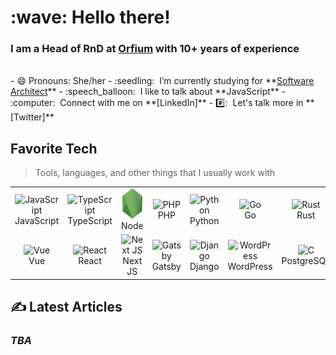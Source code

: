 <!--
**elektracodes/elektracodes** is a ✨ _special_ ✨ repository because its `README.md` (this file) appears on your GitHub profile.

Here are some ideas to get you started:

- 🔭 I’m currently working on ...
- 🌱 I’m currently learning ...
- 👯 I’m looking to collaborate on ...
- 🤔 I’m looking for help with ...
- 💬 Ask me about ...
- 📫 How to reach me: ...
- 😄 Pronouns: ...
- ⚡ Fun fact: ...
-->

<h1 align="left" id="elektra-title">:wave: Hello there!</h1>
<h3 align="left">I am a Head of RnD at <a target="_blank" rel="noreferrer" href="https://www.orfium.com/" alt="Orfium">Orfium</a> with 10+ years of experience</h3>
<br>
- 😄 Pronouns: She/her
- :seedling: &nbsp;I’m currently studying for **<a target="_blank" rel="noreferrer" href="https://www.isaqb.org">Software Architect</a>**
- :speech_balloon: &nbsp;I like to talk about **JavaScript**
- :computer: &nbsp;Connect with me on **[LinkedIn]**
- #️⃣: &nbsp;Let's talk more in **[Twitter]**

<br>

<h2 align="left" id="elektra-tech">Favorite Tech</h2>

> Tools, languages, and other things that I usually work with
<table align="center">
  <tr>
    <td align="center" width="96">
      <img src="https://upload.wikimedia.org/wikipedia/commons/thumb/9/99/Unofficial_JavaScript_logo_2.svg/1024px-Unofficial_JavaScript_logo_2.svg.png" width="48" height="48" alt="JavaScript" />
      <br /> JavaScript
    </td>
    <td align="center" width="96">
      <img src="https://upload.wikimedia.org/wikipedia/commons/thumb/4/4c/Typescript_logo_2020.svg/1200px-Typescript_logo_2020.svg.png" width="48" height="48" alt="TypeScript" />
      <br /> TypeScript
    </td>
    <td align="center" width="96">
      <img src="https://raw.githubusercontent.com/github/explore/80688e429a7d4ef2fca1e82350fe8e3517d3494d/topics/nodejs/nodejs.png" width="48" height="48" alt="Node JS" />
      <br /> Node
    </td>
    <td align="center" width="96">
      <img src="https://i.ibb.co/LzmYpDX/146-1466902-php-logo-png-transparent-php-logo-png-png-removebg-preview.png" width="48" height="48" alt="PHP" />
      <br /> PHP
    </td>
    <td align="center" width="96">
      <img src="https://upload.wikimedia.org/wikipedia/commons/thumb/c/c3/Python-logo-notext.svg/1200px-Python-logo-notext.svg.png" width="48" height="48" alt="Python" />
      <br /> Python
    </td>
    <td align="center" width="96">
      <img src="https://upload.wikimedia.org/wikipedia/commons/thumb/0/05/Go_Logo_Blue.svg/320px-Go_Logo_Blue.svg.png" width="48" height="48" alt="Go" />
      <br /> Go
    </td>
    <td align="center" width="96">
      <img src="https://raw.githubusercontent.com/rust-lang/rust-artwork/master/logo/rust-logo-128x128-blk.png" width="48" height="48" alt="Rust" />
      <br /> Rust
    </td>
    <td align="center" width="96">
      <img src="https://upload.wikimedia.org/wikipedia/commons/5/5c/AWS_Simple_Icons_AWS_Cloud.svg" width="48" height="48" alt="AWS" />
      <br /> AWS
    </td>
    <td align="center" width="96">
      <img src="https://www.docker.com/wp-content/uploads/2022/03/Moby-logo.png.webp" width="48" height="48" alt="Angular" />
      <br /> Docker
    </td>
  </tr>
  <tr>
    <td align="center" width="96">
      <img src="https://upload.wikimedia.org/wikipedia/commons/9/95/Vue.js_Logo_2.svg" width="48" height="48" alt="Vue" />
      <br /> Vue
    </td>
    <td align="center" width="96">
      <img src="https://brandlogos.net/wp-content/uploads/2020/09/react-logo.png" width="48" height="48" alt="React" />
      <br /> React
    </td>
    <td align="center" width="96">
      <img src="https://raw.githubusercontent.com/samfromaway/samfromaway/master/.github/images/nextjs.png" width="48" height="48" alt="Next JS" />
      <br /> Next JS
    </td>
    <td align="center" width="96">
      <img src="https://static.cdnlogo.com/logos/g/42/gatsby.svg" width="48" height="48" alt="Gatsby" />
      <br /> Gatsby
    </td>
    <td align="center" width="96">
      <img src="https://cdn.worldvectorlogo.com/logos/django.svg" width="48" height="48" alt="Django" />
      <br /> Django
    </td>
    <td align="center" width="96">
      <img src="https://upload.wikimedia.org/wikipedia/commons/thumb/9/98/WordPress_blue_logo.svg/480px-WordPress_blue_logo.svg.png" width="48" height="48" alt="WordPress" />
      <br /> WordPress
    </td>
    <td align="center" width="96">
      <img src="https://upload.wikimedia.org/wikipedia/commons/2/29/Postgresql_elephant.svg" width="48" height="48" alt="C" />
      <br /> PostgreSQL
    </td>
    <td align="center" width="96">
      <img src="https://seeklogo.com/images/A/aws-dynamodb-logo-CF7BCC577D-seeklogo.com.png" width="48" height="48" alt="Mongo DB" />
      <br /> Dynamodb
    </td>
    <td align="center" width="96">
      <img src="https://upload.wikimedia.org/wikipedia/commons/thumb/1/17/GraphQL_Logo.svg/2048px-GraphQL_Logo.svg.png" width="48" height="48" alt="GraphQL" />
      <br /> GraphQL
    </td>
  </tr>
</table>

## ✍️ Latest Articles 
### *TBA* 
<!-- BLOG-POST-LIST:START -->
<!-- BLOG-POST-LIST:END -->


[linkedin]: https://www.linkedin.com/in/elektra-bilali-simou "LinkedIn"
[twitter]: https://twitter.com/elektracodes "Twitter"




